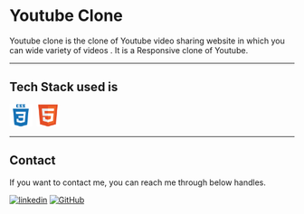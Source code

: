 # Youtube Clone
Youtube clone is the clone of Youtube video sharing website in which you can wide variety of videos . It is a Responsive clone of Youtube.
<hr>

## Tech Stack used is

 <img src="https://github.com/devicons/devicon/blob/master/icons/css3/css3-plain-wordmark.svg"  title="CSS3" alt="CSS" width="40" height="40"/>&nbsp;
 <img src="https://github.com/devicons/devicon/blob/master/icons/html5/html5-original.svg" title="HTML5" alt="HTML" width="40" height="40"/>&nbsp;
 <hr>

 ## Contact

If you want to contact me, you can reach me through below handles.

[![linkedin](https://img.shields.io/badge/Chanchal-0077B5?style=for-the-badge&logo=linkedin&logoColor=white)](https://www.linkedin.com/in/chanchal-prajapati-b60588334/)
[![GitHub](https://img.shields.io/badge/Chanchal-252525?style=for-the-badge&logo=Github&logoColor=white)](https://github.com/Chanchal8860)

